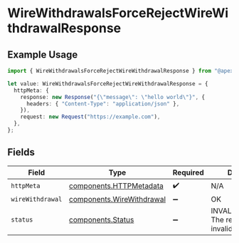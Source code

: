 # WireWithdrawalsForceRejectWireWithdrawalResponse

## Example Usage

```typescript
import { WireWithdrawalsForceRejectWireWithdrawalResponse } from "@apexfintechsolutions/ascend-sdk/models/operations";

let value: WireWithdrawalsForceRejectWireWithdrawalResponse = {
  httpMeta: {
    response: new Response("{\"message\": \"hello world\"}", {
      headers: { "Content-Type": "application/json" },
    }),
    request: new Request("https://example.com"),
  },
};
```

## Fields

| Field                                                                  | Type                                                                   | Required                                                               | Description                                                            |
| ---------------------------------------------------------------------- | ---------------------------------------------------------------------- | ---------------------------------------------------------------------- | ---------------------------------------------------------------------- |
| `httpMeta`                                                             | [components.HTTPMetadata](../../models/components/httpmetadata.md)     | :heavy_check_mark:                                                     | N/A                                                                    |
| `wireWithdrawal`                                                       | [components.WireWithdrawal](../../models/components/wirewithdrawal.md) | :heavy_minus_sign:                                                     | OK                                                                     |
| `status`                                                               | [components.Status](../../models/components/status.md)                 | :heavy_minus_sign:                                                     | INVALID_ARGUMENT: The request has an invalid argument.                 |